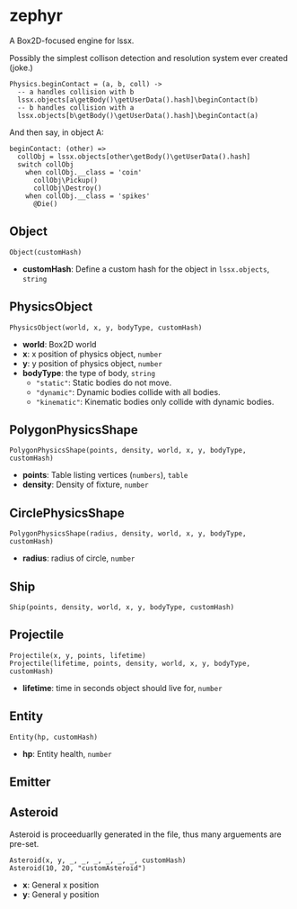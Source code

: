 # zephyr
A Box2D-focused engine for lssx.

Possibly the simplest collison detection and resolution system ever created (joke.)
```moon
Physics.beginContact = (a, b, coll) ->
  -- a handles collision with b
  lssx.objects[a\getBody()\getUserData().hash]\beginContact(b)
  -- b handles collision with a
  lssx.objects[b\getBody()\getUserData().hash]\beginContact(a)
```
And then say, in object A:
```moon
beginContact: (other) =>
  collObj = lssx.objects[other\getBody()\getUserData().hash]
  switch collObj
    when collObj.__class = 'coin'
      collObj\Pickup()
      collObj\Destroy()
    when collObj.__class = 'spikes'
      @Die()
``` 

## Object
```moon
Object(customHash)
```
* __customHash__: Define a custom hash for the object in `lssx.objects`, `string`

## PhysicsObject
```moon
PhysicsObject(world, x, y, bodyType, customHash)
```
* __world__: Box2D world
* __x__: x position of physics object, `number`
* __y__: y position of physics object, `number`
* __bodyType__: the type of body, `string`
  - `"static"`: Static bodies do not move.
  - `"dynamic"`: Dynamic bodies collide with all bodies.
  - `"kinematic"`: Kinematic bodies only collide with dynamic bodies.

## PolygonPhysicsShape
```moon
PolygonPhysicsShape(points, density, world, x, y, bodyType, customHash)
```
* __points__: Table listing vertices (`numbers`), `table`
* __density__: Density of fixture, `number`

## CirclePhysicsShape
```moon
PolygonPhysicsShape(radius, density, world, x, y, bodyType, customHash)
```
* __radius__: radius of circle, `number`

## Ship
```moon
Ship(points, density, world, x, y, bodyType, customHash)
```

## Projectile
```moon
Projectile(x, y, points, lifetime)
Projectile(lifetime, points, density, world, x, y, bodyType, customHash)
```
* __lifetime__: time in seconds object should live for, `number`

## Entity
```moon
Entity(hp, customHash)
```
* __hp__: Entity health, `number`

## Emitter

## Asteroid
Asteroid is proceeduarlly generated in the file, thus many arguements are pre-set.
```moon
Asteroid(x, y, _, _, _, _, _, _, customHash)
Asteroid(10, 20, "customAsteroid")
```
* __x__: General x position
* __y__: General y position
